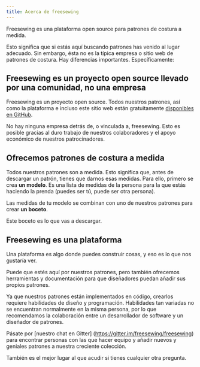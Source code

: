 ```yaml
---
title: Acerca de freesewing
---
```

Freesewing es una plataforma open source para patrones de costura a medida.

Esto significa que si estás aquí buscando patrones has venido al lugar adecuado. Sin embargo, ésta no es la típica empresa o sitio web de patrones de costura. Hay diferencias importantes. Específicamente:

## Freesewing es un proyecto open source llevado por una comunidad, no una empresa

Freesewing es un proyecto open source.
Todos nuestros patrones, así como la plataforma e incluso este sitio web están gratuitamente [disponibles en GitHub](https://github.com/freesewing).

No hay ninguna empresa detrás de, o vinculada a, freesewing.
Esto es posible gracias al duro trabajo de nuestros colaboradores y el apoyo económico de nuestros patrocinadores.

## Ofrecemos patrones de costura a medida

Todos nuestros patrones son a medida. Esto significa que, antes de descargar un patrón, tienes que darnos esas medidas. Para ello, primero se crea **un modelo**. Es una lista de medidas de la persona para la que estás haciendo la prenda (puedes ser tú, puede ser otra persona).

Las medidas de tu modelo se combinan con uno de nuestros patrones para crear **un boceto**.

Este boceto es lo que vas a descargar.

## Freesewing es una plataforma

Una plataforma es algo donde puedes construír cosas, y eso es lo que nos gustaría ver.

Puede que estés aquí por nuestros patrones, pero también ofrecemos herramientas y documentación para que diseñadores puedan añadir sus propios patrones.

Ya que nuestros patrones están implementados en código, crearlos requiere habilidades de diseño y programación.
Habilidades tan variadas no se encuentran normalmente en la misma persona, por lo que recomendamos la colaboración entre un desarrollador de software y un diseñador de patrones.

Pásate por [nuestro chat en Gitter] (https://gitter.im/freesewing/freesewing) para encontrar personas con las que hacer equipo y añadir nuevos y geniales patrones a nuestra creciente colección.

También es el mejor lugar al que acudir si tienes cualquier otra pregunta.
